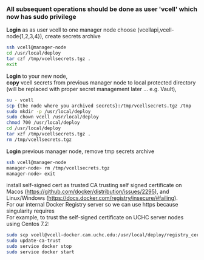 ### All subsequent operations should be done as user 'vcell' which now has sudo privilege

**Login** as as user vcell to one manager node choose (vcellapi,vcell-node{1,2,3,4}), create secrets archive

```bash
ssh vcell@manager-node
cd /usr/local/deploy
tar czf /tmp/vcellsecrets.tgz .
exit
```

**Login** to your new node,  
**copy** vcell secrets from previous manager node to local protected directory (will be replaced with proper secret management later ... e.g. Vault),  

```bash
su - vcell
scp {the node where you archived secrets}:/tmp/vcellsecrets.tgz /tmp
sudo mkdir -p /usr/local/deploy
sudo chown vcell /usr/local/deploy
chmod 700 /usr/local/deploy
cd /usr/local/deploy
tar xzf /tmp/vcellsecrets.tgz .
rm /tmp/vcellsecrets.tgz
```

**Login** previous manager node, remove tmp secrets archive

```bash
ssh vcell@manager-node
manager-node> rm /tmp/vcellsecrets.tgz
manager-node> exit
```

install self-signed cert as trusted CA trusting self signed certificate on Macos (https://github.com/docker/distribution/issues/2295), and Linux/Windows (https://docs.docker.com/registry/insecure/#failing).  
For our internal Docker Registry server so we can use https because singularity requires  
For example, to trust the self-signed certificate on UCHC server nodes using Centos 7.2:

```bash
sudo scp vcell@vcell-docker.cam.uchc.edu:/usr/local/deploy/registry_certs/domain.cert /etc/pki/ca-trust/source/anchors/vcell-docker.cam.uchc.edu.crt
sudo update-ca-trust
sudo service docker stop
sudo service docker start
```

